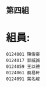 ##  第四組  ##

# 組員: #
    0124001 陳俊豪
    0124017 郭威誠
    0124059 王以德
    0124061 蔡易軒
    0124091 葉名峻